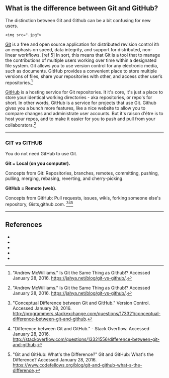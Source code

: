 ## What is the difference between Git and GitHub?

The distinction between Git and Github can be a bit confusing for new users.

	<img src=".jpg">



[Git](https://git-scm.com/) is a free and open source application for distributed revision control ith an emphasis on speed, data integrity, and support for distributed, non-linear workflows. [ref 5]  In sort, this means that Git is a tool that to manage the contributions of multiple users working over time within a designated file system. Git allows you to use version control for any electronic media, such as documents. GitHub provides a convenient place to store multiple versions of files, share your repositories with other, and access other user’s repositories.[^1]

[GitHub](https://github.com/) is a hosting service for Git repositories. It it's core, it's just a place to store your identical working directories - aka repositories, or repo's for short. In other words, GitHub is a service for projects that use Git.  Github gives you a bunch more features, like a nice website to allow you to compare changes and administrate user accounts. But it's raison d'être is to host your repos, and to make it easier for you to push and pull from your collaborators.[^1]

---

### GIT vs GITHUB

You do not need GitHub to use Git.

<strong> Git = Local (on you computer).</strong> 

Concepts from Git: Repositories, branches, remotes, committing, pushing, pulling, merging, rebasing, reverting, and cherry-picking.

<strong> GitHub = Remote (web).</strong> 

Concepts from GitHub: Pull requests, issues, wikis, forking someone else's repository, Gists,github.com. [^2][^3][^4]

---

## References


* [^1]:"Andrew McWilliams." Is Git the Same Thing as Github!? Accessed January 28, 2016. https://jahya.net/blog/git-vs-github/. 
* [^2]: "Conceptual Difference between Git and GitHub." Version Control. Accessed January 28, 2016. http://programmers.stackexchange.com/questions/173321/conceptual-difference-between-git-and-github.
* [^3]: "Difference between Git and GitHub." - Stack Overflow. Accessed January 28, 2016. http://stackoverflow.com/questions/13321556/difference-between-git-and-github. 
* [^4]: "Git and GitHub: What's the Difference?" Git and GitHub: What's the Difference? Accessed January 28, 2016. https://www.codefellows.org/blog/git-and-github-what-s-the-difference. 
* [^5]: https://en.wikipedia.org/wiki/Git_(software)



